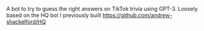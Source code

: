 A bot to try to guess the right answers on TikTok trivia using GPT-3. Loosely based on the HQ bot I previously built https://github.com/andrew-shackelford/HQ
